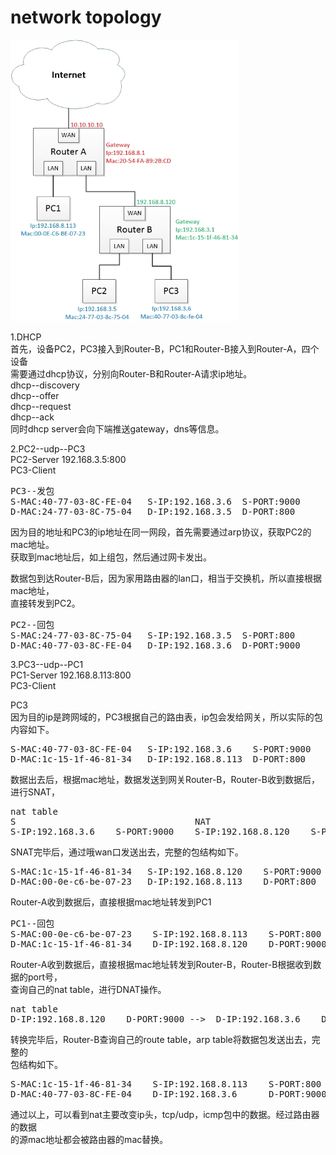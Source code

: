 # network topology

<img src="https://github.com/shi-hao/computer_network_prog/blob/master/8-network_topology/topology-1.jpg" width="364" height="450" />

1.DHCP  
首先，设备PC2，PC3接入到Router-B，PC1和Router-B接入到Router-A，四个设备  
需要通过dhcp协议，分别向Router-B和Router-A请求ip地址。  
dhcp--discovery  
dhcp--offer  
dhcp--request  
dhcp--ack  
同时dhcp server会向下端推送gateway，dns等信息。  

2.PC2--udp--PC3  
PC2-Server  192.168.3.5:800  
PC3-Client  

<pre>
PC3--发包  
S-MAC:40-77-03-8C-FE-04   S-IP:192.168.3.6  S-PORT:9000  
D-MAC:24-77-03-8C-75-04   D-IP:192.168.3.5  D-PORT:800  
</pre>

因为目的地址和PC3的ip地址在同一网段，首先需要通过arp协议，获取PC2的mac地址。  
获取到mac地址后，如上组包，然后通过网卡发出。  

数据包到达Router-B后，因为家用路由器的lan口，相当于交换机，所以直接根据mac地址，  
直接转发到PC2。

<pre>
PC2--回包  
S-MAC:24-77-03-8C-75-04   S-IP:192.168.3.5  S-PORT:800  
D-MAC:40-77-03-8C-FE-04   D-IP:192.168.3.6  D-PORT:9000  
</pre>


3.PC3--udp--PC1  
PC1-Server  192.168.8.113:800  
PC3-Client  

PC3  
因为目的ip是跨网域的，PC3根据自己的路由表，ip包会发给网关，所以实际的包内容如下。  

<pre>
S-MAC:40-77-03-8C-FE-04   S-IP:192.168.3.6    S-PORT:9000   
D-MAC:1c-15-1f-46-81-34   D-IP:192.168.8.113  D-PORT:800  
</pre>

数据出去后，根据mac地址，数据发送到网关Router-B，Router-B收到数据后，进行SNAT，   
<pre>
nat table    
S                                  NAT  
S-IP:192.168.3.6    S-PORT:9000    S-IP:192.168.8.120    S-PORT:9000   
</pre>
SNAT完毕后，通过哦wan口发送出去，完整的包结构如下。

<pre>
S-MAC:1c-15-1f-46-81-34   S-IP:192.168.8.120    S-PORT:9000   
D-MAC:00-0e-c6-be-07-23   D-IP:192.168.8.113    D-PORT:800  
</pre>

Router-A收到数据后，直接根据mac地址转发到PC1  

<pre>
PC1--回包  
S-MAC:00-0e-c6-be-07-23    S-IP:192.168.8.113    S-PORT:800   
D-MAC:1c-15-1f-46-81-34    D-IP:192.168.8.120    D-PORT:9000    
</pre>

Router-A收到数据后，直接根据mac地址转发到Router-B，Router-B根据收到数据的port号，  
查询自己的nat table，进行DNAT操作。  
<pre>
nat table    
D-IP:192.168.8.120    D-PORT:9000 -->  D-IP:192.168.3.6    D-PORT:9000 
</pre>
转换完毕后，Router-B查询自己的route table，arp table将数据包发送出去，完整的  
包结构如下。  
<pre>
S-MAC:1c-15-1f-46-81-34    S-IP:192.168.8.113    S-PORT:800   
D-MAC:40-77-03-8C-FE-04    D-IP:192.168.3.6      D-PORT:9000    
</pre>
通过以上，可以看到nat主要改变ip头，tcp/udp，icmp包中的数据。经过路由器的数据  
的源mac地址都会被路由器的mac替换。  

